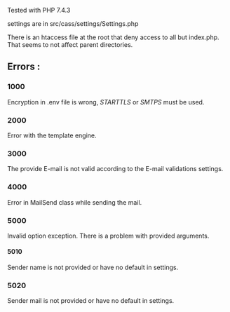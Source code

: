 Tested with PHP 7.4.3

settings are in src/cass/settings/Settings.php

There is an htaccess file at the root that deny access to all but index.php. That seems to not affect parent directories.

## Errors :
### 1000
Encryption in .env file is wrong, *STARTTLS* or *SMTPS* must be used.

### 2000
Error with the template engine.

### 3000
The provide E-mail is not valid according to the E-mail validations settings.

### 4000
Error in MailSend class while sending the mail.

### 5000
Invalid option exception. There is a problem with provided arguments.

#### 5010
Sender name is not provided or have no default in settings.

### 5020
Sender mail is not provided or have no default in settings.